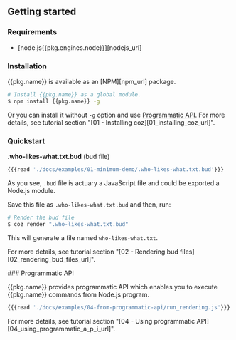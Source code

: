 Getting started
------

### Requirements

+ [node.js{{pkg.engines.node}}][nodejs_url]


### Installation

{{pkg.name}} is available as an [NPM][npm_url] package.

```bash
# Install {{pkg.name}} as a global module.
$ npm install {{pkg.name}} -g
```

Or you can install it without `-g` option and use [Programmatic API](#programmatic-api).
For more details, see tutorial section "[01 - Installing coz][01_installing_coz_url]".


### Quickstart

**.who-likes-what.txt.bud** (bud file)
```javascript
{{{read './docs/examples/01-minimum-demo/.who-likes-what.txt.bud'}}}
```

As you see, `.bud` file is actuary a JavaScript file and could be exported a Node.js module.

Save this file as `.who-likes-what.txt.bud` and then, run:

```bash
# Render the bud file
$ coz render ".who-likes-what.txt.bud"
```

This will generate a file named `who-likes-what.txt`.

For more details, see tutorial section "[02 - Rendering bud files][02_rendering_bud_files_url]".


<a name="programmatic-api" />
### Programmatic API

{{pkg.name}} provides programmatic API which enables you to execute {{pkg.name}} commands from Node.js program.

```javascript
{{{read './docs/examples/04-from-programmatic-api/run_rendering.js'}}}
```

For more details, see tutorial section "[04 - Using programmatic API][04_using_programmatic_a_p_i_url]".

